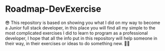 # Roadmap-DevExercise 
😎 This repository is based on showing you what I did on my way to become a Junior full stack developer, in this place you will find all my simple to the most complicated exercises I did to learn to program as a professional developer, I hope that all the info put in this repository will help someone in their way, in their exercises or ideas to do something new. 🧙‍♂️
